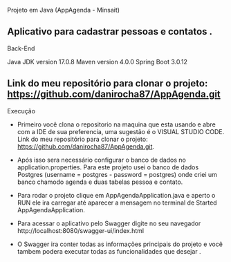 Projeto em Java (AppAgenda - Minsait)

Aplicativo para cadastrar pessoas e contatos . 
-----------------------------------------------------------------------------------------------------------------------------------------------------------------------------------------------------------------------------------------------------------
Back-End

Java JDK version 17.0.8
Maven version 4.0.0
Spring Boot 3.0.12

Link do meu repositório para clonar o projeto: https://github.com/danirocha87/AppAgenda.git
-----------------------------------------------------------------------------------------------------------------------------------------------------------------------------------------------------------------------------------------------------------
Execução

* Primeiro você clona o repositorio na maquina que esta usando e abre com a IDE de sua preferencia, uma sugestão é o VISUAL STUDIO CODE.
Link do meu repositório para clonar o projeto: https://github.com/danirocha87/AppAgenda.git.

* Após isso sera necessário configurar o banco de dados no application.properties.
Para este projeto usei o banco de dados Postgres (username = postgres - password = postgres) onde criei um banco chamodo agenda e duas tabelas pessoa e contato.

* Para rodar o projeto clique em AppAgendaApplication.java e aperto o RUN ele ira carregar até aparecer a mensagem no terminal de Started AppAgendaApplication.

* Para acessar o aplicativo pelo Swagger digite no seu navegador http://localhost:8080/swagger-ui/index.html
* O Swagger ira conter todas as informações principais do projeto e você tambem podera executar todas as funcionalidades que desejar .


